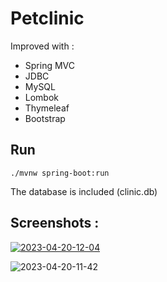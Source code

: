 # Petclinic

Improved with :
* Spring MVC
* JDBC
* MySQL
* Lombok
* Thymeleaf
* Bootstrap

## Run

```
./mvnw spring-boot:run
```
The database is included (clinic.db)


## Screenshots :

<a href="https://imgbb.com/"><img src="https://i.ibb.co/qpMtw65/2023-04-20-12-04.png" alt="2023-04-20-12-04" border="0"></a>

<img src="https://i.ibb.co/FXTgDZv/2023-04-20-11-42.png" alt="2023-04-20-11-42" border="0"></a>
